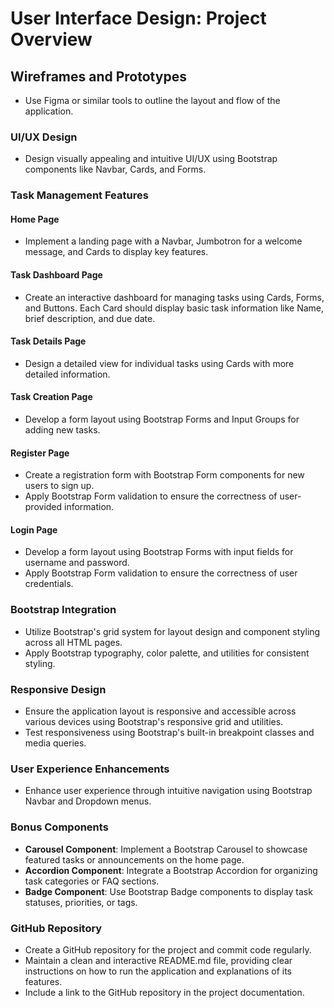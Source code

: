 # User Interface Design: Project Overview

## Wireframes and Prototypes

- Use Figma or similar tools to outline the layout and flow of the application.

### UI/UX Design

- Design visually appealing and intuitive UI/UX using Bootstrap components like Navbar, Cards, and Forms.

### Task Management Features

#### Home Page

- Implement a landing page with a Navbar, Jumbotron for a welcome message, and Cards to display key features.

#### Task Dashboard Page

- Create an interactive dashboard for managing tasks using Cards, Forms, and Buttons. Each Card should display basic task information like Name, brief description, and due date.

#### Task Details Page

- Design a detailed view for individual tasks using Cards with more detailed information.

#### Task Creation Page

- Develop a form layout using Bootstrap Forms and Input Groups for adding new tasks.

#### Register Page

- Create a registration form with Bootstrap Form components for new users to sign up.
- Apply Bootstrap Form validation to ensure the correctness of user-provided information.

#### Login Page

- Develop a form layout using Bootstrap Forms with input fields for username and password.
- Apply Bootstrap Form validation to ensure the correctness of user credentials.

### Bootstrap Integration

- Utilize Bootstrap's grid system for layout design and component styling across all HTML pages.
- Apply Bootstrap typography, color palette, and utilities for consistent styling.

### Responsive Design

- Ensure the application layout is responsive and accessible across various devices using Bootstrap's responsive grid and utilities.
- Test responsiveness using Bootstrap's built-in breakpoint classes and media queries.

### User Experience Enhancements

- Enhance user experience through intuitive navigation using Bootstrap Navbar and Dropdown menus.

### Bonus Components

- **Carousel Component**: Implement a Bootstrap Carousel to showcase featured tasks or announcements on the home page.
- **Accordion Component**: Integrate a Bootstrap Accordion for organizing task categories or FAQ sections.
- **Badge Component**: Use Bootstrap Badge components to display task statuses, priorities, or tags.

### GitHub Repository

- Create a GitHub repository for the project and commit code regularly.
- Maintain a clean and interactive README.md file, providing clear instructions on how to run the application and explanations of its features.
- Include a link to the GitHub repository in the project documentation.
  